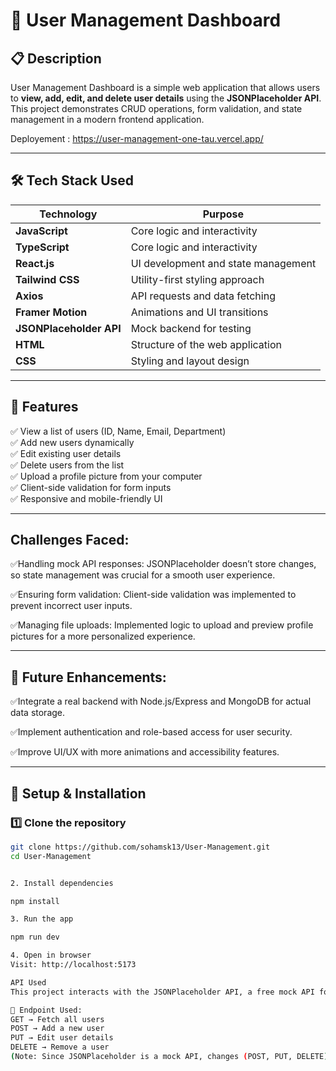 # 📌 User Management Dashboard

## 📋 Description
User Management Dashboard is a simple web application that allows users to **view, add, edit, and delete user details** using the **JSONPlaceholder API**. This project demonstrates CRUD operations, form validation, and state management in a modern frontend application.

Deployement : https://user-management-one-tau.vercel.app/

---

## 🛠️ Tech Stack Used

| Technology  | Purpose |
|-------------|---------|
| **JavaScript** | Core logic and interactivity |
| **TypeScript** | Core logic and interactivity |
| **React.js** | UI development and state management |
| **Tailwind CSS** | Utility-first styling approach |
| **Axios** | API requests and data fetching |
| **Framer Motion** | Animations and UI transitions |
| **JSONPlaceholder API** | Mock backend for testing |
| **HTML**    | Structure of the web application |
| **CSS**     | Styling and layout design |

---

## 🚀 Features

✅ View a list of users (ID, Name, Email, Department)  
✅ Add new users dynamically  
✅ Edit existing user details  
✅ Delete users from the list  
✅ Upload a profile picture from your computer  
✅ Client-side validation for form inputs  
✅ Responsive and mobile-friendly UI  

---



 ## Challenges Faced:

✅Handling mock API responses: JSONPlaceholder doesn’t store changes, so state management was crucial for a smooth user experience.

✅Ensuring form validation: Client-side validation was implemented to prevent incorrect user inputs.

✅Managing file uploads: Implemented logic to upload and preview profile pictures for a more personalized experience.

---

 ## 🚀 Future Enhancements:

✅Integrate a real backend with Node.js/Express and MongoDB for actual data storage.

✅Implement authentication and role-based access for user security.

✅Improve UI/UX with more animations and accessibility features.

---

## 📌 Setup & Installation

### 1️⃣ Clone the repository  
```bash
git clone https://github.com/sohamsk13/User-Management.git
cd User-Management


2. Install dependencies

npm install

3. Run the app

npm run dev

4. Open in browser
Visit: http://localhost:5173

API Used
This project interacts with the JSONPlaceholder API, a free mock API for testing.

📌 Endpoint Used:
GET → Fetch all users
POST → Add a new user
PUT → Edit user details
DELETE → Remove a user
(Note: Since JSONPlaceholder is a mock API, changes (POST, PUT, DELETE) are not persisted.)


